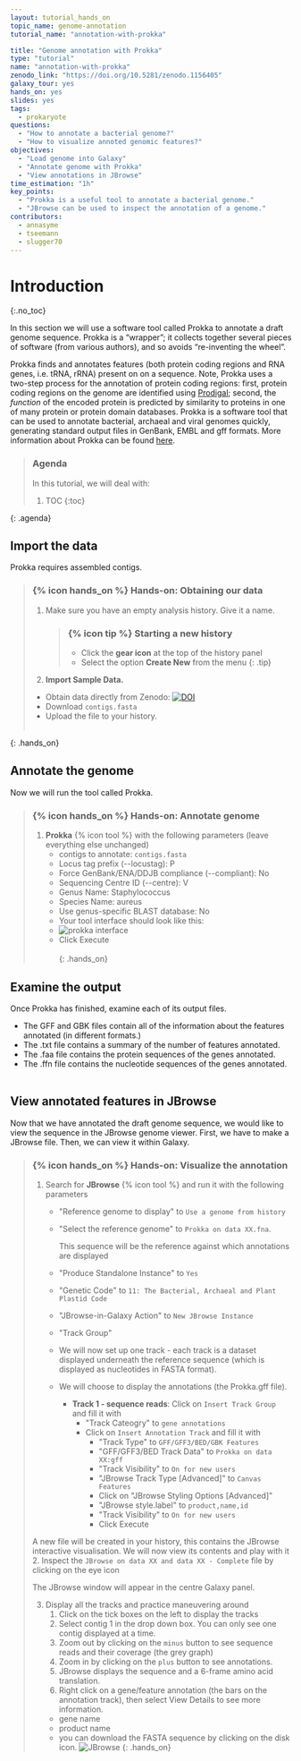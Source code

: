 ```yaml
---
layout: tutorial_hands_on
topic_name: genome-annotation
tutorial_name: "annotation-with-prokka"

title: "Genome annotation with Prokka"
type: "tutorial"
name: "annotation-with-prokka"
zenodo_link: "https://doi.org/10.5281/zenodo.1156405"
galaxy_tour: yes
hands_on: yes
slides: yes
tags:
  - prokaryote
questions:
  - "How to annotate a bacterial genome?"
  - "How to visualize annoted genomic features?"
objectives:
  - "Load genome into Galaxy"
  - "Annotate genome with Prokka"
  - "View annotations in JBrowse"
time_estimation: "1h"
key_points:
  - "Prokka is a useful tool to annotate a bacterial genome."
  - "JBrowse can be used to inspect the annotation of a genome."
contributors:
  - annasyme
  - tseemann
  - slugger70
---
```


# Introduction
{:.no_toc}

In this section we will use a software tool called Prokka to annotate a draft genome sequence. Prokka is a “wrapper”; it collects together several pieces of software (from various authors), and so avoids “re-inventing the wheel”.

Prokka finds and annotates features (both protein coding regions and RNA genes, i.e. tRNA, rRNA) present on on a sequence. Note, Prokka uses a two-step process for the annotation of protein coding regions: first, protein coding regions on the genome are identified using [Prodigal](https://www.ncbi.nlm.nih.gov/pmc/articles/PMC2848648/); second, the *function* of the encoded protein is predicted by similarity to proteins in one of many protein or protein domain databases. Prokka is a software tool that can be used to annotate bacterial, archaeal and viral genomes quickly, generating standard output files in GenBank, EMBL and gff formats. More information about Prokka can be found [here](https://github.com/tseemann/prokka).

> ### Agenda
>
> In this tutorial, we will deal with:
>
> 1. TOC
> {:toc}
>
{: .agenda}

## Import the data

Prokka requires assembled contigs.

> ### {% icon hands_on %} Hands-on: Obtaining our data
>
> 1. Make sure you have an empty analysis history. Give it a name.
>
>    > ### {% icon tip %} Starting a new history
>    >
>    > * Click the **gear icon** at the top of the history panel
>    > * Select the option **Create New** from the menu
>    {: .tip}
>
> 2. **Import Sample Data.**
>   - Obtain data directly from Zenodo: [![DOI](https://zenodo.org/badge/DOI/10.5281/zenodo.1156405.svg)](https://doi.org/10.5281/zenodo.1156405)
>   - Download `contigs.fasta`
>   - Upload the file to your history.
> <br><br>
>
{: .hands_on}

## Annotate the genome

Now we will run the tool called Prokka.

> ### {% icon hands_on %} Hands-on: Annotate genome
>
> 1. **Prokka** {% icon tool %} with the following parameters (leave everything else unchanged)
>    - contigs to annotate: `contigs.fasta`
>    - Locus tag prefix (--locustag): P
>    - Force GenBank/ENA/DDJB compliance (--compliant): No
>    - Sequencing Centre ID (--centre): V
>    - Genus Name: Staphylococcus
>    - Species Name: aureus
>    - Use genus-specific BLAST database: No
>    - Your tool interface should look like this:
>    - ![prokka interface](images/interface.png)
>    - Click Execute
> <br><br>
{: .hands_on}

## Examine the output

Once Prokka has finished, examine each of its output files.

 - The GFF and GBK files contain all of the information about the features annotated (in different formats.)
 - The .txt file contains a summary of the number of features annotated.
 - The .faa file contains the protein sequences of the genes annotated.
 - The .ffn file contains the nucleotide sequences of the genes annotated.
 <br><br>


## View annotated features in JBrowse

Now that we have annotated the draft genome sequence, we would like to view the sequence in the JBrowse genome viewer. First, we have to make a JBrowse file. Then, we can view it within Galaxy.

> ### {% icon hands_on %} Hands-on: Visualize the annotation
>
> 1. Search for **JBrowse** {% icon tool %} and run it with the following parameters
>    - "Reference genome to display" to `Use a genome from history`
>    - "Select the reference genome" to `Prokka on data XX.fna`.
>
>       This sequence will be the reference against which annotations are displayed
>
>    - "Produce Standalone Instance" to `Yes`
>    - "Genetic Code" to `11: The Bacterial, Archaeal and Plant Plastid Code`
>    - "JBrowse-in-Galaxy Action" to `New JBrowse Instance`
>    - "Track Group"
>    - We will now set up one track - each track is a dataset displayed underneath the reference sequence (which is displayed as nucleotides in FASTA format).
>    - We will choose to display the annotations (the Prokka.gff file).
>
>       - **Track 1 - sequence reads**: Click on `Insert Track Group` and fill it with
>           - "Track Cateogry" to `gene annotations`
>           - Click on `Insert Annotation Track` and fill it with
>               - "Track Type" to `GFF/GFF3/BED/GBK Features`
>               - "GFF/GFF3/BED Track Data" to `Prokka on data XX:gff`
>               - "Track Visibility" to `On for new users`
>               - "JBrowse Track Type [Advanced]" to `Canvas Features`
>               - Click on "JBrowse Styling Options [Advanced]"
>               - "JBrowse style.label" to `product,name,id`
>               - "Track Visibility" to `On for new users`
>               - Click Execute
>
> A new file will be created in your history, this contains the JBrowse interactive visualisation. We will now view its contents and play with it
> 2. Inspect the `JBrowse on data XX and data XX - Complete` file by clicking on the eye icon
>
>    The JBrowse window will appear in the centre Galaxy panel.
>
> 3. Display all the tracks and practice maneuvering around
>    1. Click on the tick boxes on the left to display the tracks
>    2. Select contig 1 in the drop down box. You can only see one contig displayed at a time.
>    1. Zoom out by clicking on the `minus` button to see sequence reads and their coverage (the grey graph)
>    1. Zoom in by clicking on the `plus` button to see annotations.
>    1. JBrowse displays the sequence and a 6-frame amino acid translation.
>    1. Right click on a gene/feature annotation (the bars on the annotation track), then select View Details to see more information.
>      - gene name
>      - product name
>      - you can download the FASTA sequence by clicking on the disk icon.
> ![JBrowse](images/jbrowse6.png)
{: .hands_on}
